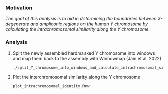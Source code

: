 ### Motivation

_The goal of this analysis is to aid in determining the boundaries between X-degenerate and ampliconic regions on the human Y chromosome by calculating the intrachromosomal similarity along the Y chromosome._

### Analysis

1. Split the newly assembled hardmasked Y chromosome into windows and map them back to the assembly with Winnowmap (Jain et al. 2022)
   ```sh
   ./split_Y_chromosome_into_windows_and_calculate_intrachromosomal_similarity.sh
   ```
2. Plot the interchromosomal similarity along the Y chromosome
   ```sh
   plot_intrachromosomal_identity.Rnw
   ```
